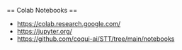 == Colab Notebooks ==

* https://colab.research.google.com/
* https://jupyter.org/
* https://github.com/coqui-ai/STT/tree/main/notebooks
